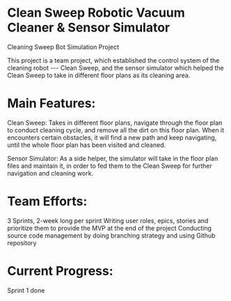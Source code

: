 # Clean Sweep Robotic Vacuum Cleaner & Sensor Simulator
Cleaning Sweep Bot Simulation Project

This project is a team project, which established the control system of the cleaning robot --- Clean Sweep, and the sensor simulator which helped the Clean Sweep to take in different floor plans as its cleaning area. 

# Main Features:
Clean Sweep: Takes in different floor plans, navigate through the floor plan to conduct cleaning cycle, and remove all the dirt on this floor plan. When it encounters certain obstacles, it will find a new path and keep navigating, until the whole floor plan has been visited and cleaned.

Sensor Simulator: As a side helper, the simulator will take in the floor plan files and maintain it, in order to fed them to the Clean Sweep for further navigation and cleaning work.

# Team Efforts:
3 Sprints, 2-week long per sprint
Writing user roles, epics, stories and prioritize them to provide the MVP at the end of the project
Conducting source code management by doing branching strategy and using Github repository

# Current Progress:
Sprint 1 done
